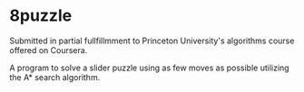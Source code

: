 # 8puzzle

Submitted in partial fullfillmment to Princeton University's algorithms course offered on Coursera.

A program to solve a slider puzzle using as few moves as possible utilizing the A* search algorithm.
